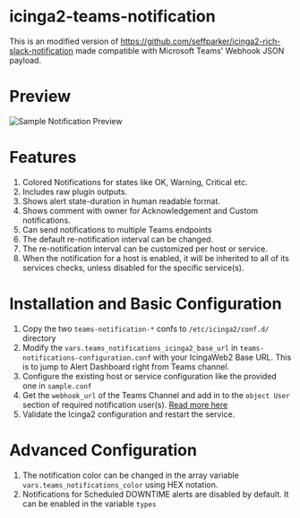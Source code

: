 # icinga2-teams-notification

This is an modified version of https://github.com/seffparker/icinga2-rich-slack-notification made compatible with Microsoft Teams' Webhook JSON payload.

# Preview
![Sample Notification Preview](https://github.com/seffparker/icinga2-teams-notification/blob/main/preview.png?raw=true "Sample Notification Preview")

# Features
1. Colored Notifications for states like OK, Warning, Critical etc.
1. Includes raw plugin outputs.
1. Shows alert state-duration in human readable format.
1. Shows comment with owner for Acknowledgement and Custom notifications.
1. Can send notifications to multiple Teams endpoints
1. The default re-notification interval can be changed.
1. The re-notification interval can be customized per host or service.
1. When the notification for a host is enabled, it will be inherited to all of its services checks, unless disabled for the specific service(s).

# Installation and Basic Configuration
1. Copy the two `teams-notification-*` confs to `/etc/icinga2/conf.d/` directory
1. Modify the `vars.teams_notifications_icinga2_base_url` in `teams-notifications-configuration.conf` with your IcingaWeb2 Base URL. This is to jump to Alert Dashboard right from Teams channel.
1. Configure the existing host or service configuration like the provided one in `sample.conf`
3. Get the `webhook_url` of the Teams Channel and add in to the `object User` section of required notification user(s). [Read more here](https://docs.microsoft.com/en-us/microsoftteams/platform/webhooks-and-connectors/how-to/add-incoming-webhook)
4. Validate the Icinga2 configuration and restart the service.

# Advanced Configuration
1. The notification color can be changed in the array variable `vars.teams_notifications_color` using HEX notation.
1. Notifications for Scheduled DOWNTIME alerts are disabled by default. It can be enabled in the variable `types`

